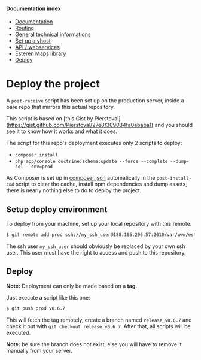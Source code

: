 
#### Documentation index

* [Documentation](../README.md)
* [Routing](routing.md)
* [General technical informations](technical.md)
* [Set up a vhost](vhosts.md)
* [API / webservices](api.md)
* [Esteren Maps library](maps.md)
* [Deploy](deploy.md)

# Deploy the project

A `post-receive` script has been set up on the production server, inside a bare
repo that mirrors this actual repository.

This script is based on [this Gist by Pierstoval]
(https://gist.github.com/Pierstoval/27e8f309034fa0ababa1) and you should see it
to know how it works and what it does.

The script for this repo's deployment executes only 2 scripts to deploy:

* `composer install`
* `php app/console doctrine:schema:update --force --complete --dump-sql --env=prod`

As Composer is set up in [composer.json](../composer.json) automatically in the
`post-install-cmd` script to clear the cache, install npm dependencies and dump
assets, there is nearly nothing else to do to deploy the project.

## Setup deploy environment

To deploy from your machine, set up your local repository with this remote:

```bash
$ git remote add prod ssh://my_ssh_user@188.165.206.57:2010/var/www/esteren.org/portal_repo
```

The ssh user `my_ssh_user` should obviously be replaced by your own ssh user.
This user must have the right to access and push to this repository.

## Deploy

**Note:** Deployment can only be made based on a **tag**.

Just execute a script like this one:

```bash
$ git push prod v0.6.7
```

This will fetch the tag remotely, create a branch named `release_v0.6.7` and
check it out with `git checkout release_v0.6.7`.
After that, all scripts will be executed.

**Note:** be sure the branch does not exist, else you will have to remove it
manually from your server.
